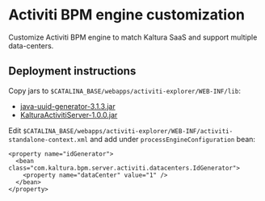 # Activiti BPM engine customization #

Customize Activiti BPM engine to match Kaltura SaaS and support multiple data-centers.

## Deployment instructions ##

Copy jars to `$CATALINA_BASE/webapps/activiti-explorer/WEB-INF/lib`:

- [java-uuid-generator-3.1.3.jar](https://repo1.maven.org/maven2/com/fasterxml/uuid/java-uuid-generator/3.1.3/java-uuid-generator-3.1.3.jar "java-uuid-generator-3.1.3.jar")
- [KalturaActivitiServer-1.0.0.jar](https://github.com/kaltura/activiti-server/releases/download/rel-1.0.0/KalturaActivitiServer-1.0.0.jar "KalturaActivitiServer-1.0.0.jar")

Edit `$CATALINA_BASE/webapps/activiti-explorer/WEB-INF/activiti-standalone-context.xml` and add under `processEngineConfiguration` bean:

    <property name="idGenerator">
      <bean class="com.kaltura.bpm.server.activiti.datacenters.IdGenerator">
	    <property name="dataCenter" value="1" />
	  </bean>
    </property>
